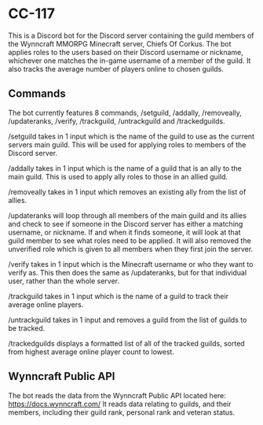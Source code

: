 # CC-117

This is a Discord bot for the Discord server containing the guild members of the Wynncraft MMORPG Minecraft server, Chiefs Of Corkus.
The bot applies roles to the users based on their Discord username or nickname, whichever one matches the in-game username of a member of the guild.
It also tracks the average number of players online to chosen guilds.

## Commands

The bot currently features 8 commands, /setguild, /addally, /removeally, /updateranks, /verify, /trackguild, /untrackguild and /trackedguilds.

/setguild takes in 1 input which is the name of the guild to use as the current servers main guild. This will be used for applying roles to members of the Discord server.

/addally takes in 1 input which is the name of a guild that is an ally to the main guild. This is used to apply ally roles to those in an allied guild.

/removeally takes in 1 input which removes an existing ally from the list of allies.

/updateranks will loop through all members of the main guild and its allies and check to see if someone in the Discord server has either a matching username, or nickname.
If and when it finds someone, it will look at that guild member to see what roles need to be applied. It will also removed the unverified role which is given
to all members when they first join the server.

/verify takes in 1 input which is the Minecraft username or who they want to verify as. This then does the same as /updateranks, but for that individual user, 
rather than the whole server.

/trackguild takes in 1 input which is the name of a guild to track their average online players.

/untrackguild takes in 1 input and removes a guild from the list of guilds to be tracked.

/trackedguilds displays a formatted list of all of the tracked guilds, sorted from highest average online player count to lowest.

## Wynncraft Public API

The bot reads the data from the Wynncraft Public API located here: https://docs.wynncraft.com/
It reads data relating to guilds, and their members, including their guild rank, personal rank and veteran status.
